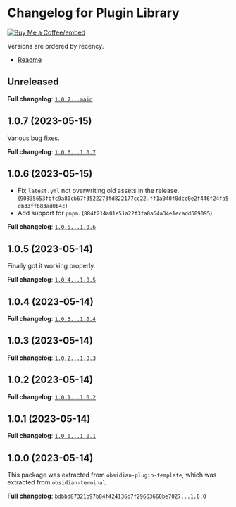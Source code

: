 # Changelog for Plugin Library

[Buy Me a Coffee]: https://buymeacoffee.com/polyipseity
[Buy Me a Coffee/embed]: https://img.buymeacoffee.com/button-api/?text=Buy%20me%20a%20coffee&emoji=&slug=polyipseity&button_colour=40DCA5&font_colour=ffffff&font_family=Lato&outline_colour=000000&coffee_colour=FFDD00
[readme]: https://github.com/polyipseity/obsidian-plugin-library/blob/main/README.md

[![Buy Me a Coffee/embed]][Buy Me a Coffee]

Versions are ordered by recency.

- [Readme]

## Unreleased

__Full changelog__: [`1.0.7...main`](https://github.com/polyipseity/obsidian-plugin-template/compare/1.0.7...main)

## 1.0.7 (2023-05-15)

Various bug fixes.

__Full changelog__: [`1.0.6...1.0.7`](https://github.com/polyipseity/obsidian-plugin-template/compare/1.0.6...1.0.7)

## 1.0.6 (2023-05-15)

- Fix `latest.yml` not overwriting old assets in the release. (`90835653fbfc9a80cb67f3522273fd822177cc22`..`ff1a040f0dcc0e2f446f24fa5db33ff683ad0b4c`)
- Add support for `pnpm`. (`884f214a01e51a22f3fa8a64a34e1ecadd689095`)

__Full changelog__: [`1.0.5...1.0.6`](https://github.com/polyipseity/obsidian-plugin-template/compare/1.0.5...1.0.6)

## 1.0.5 (2023-05-14)

Finally got it working properly.

__Full changelog__: [`1.0.4...1.0.5`](https://github.com/polyipseity/obsidian-plugin-template/compare/1.0.4...1.0.5)

## 1.0.4 (2023-05-14)

__Full changelog__: [`1.0.3...1.0.4`](https://github.com/polyipseity/obsidian-plugin-template/compare/1.0.3...1.0.4)

## 1.0.3 (2023-05-14)

__Full changelog__: [`1.0.2...1.0.3`](https://github.com/polyipseity/obsidian-plugin-template/compare/1.0.2...1.0.3)

## 1.0.2 (2023-05-14)

__Full changelog__: [`1.0.1...1.0.2`](https://github.com/polyipseity/obsidian-plugin-template/compare/1.0.1...1.0.2)

## 1.0.1 (2023-05-14)

__Full changelog__: [`1.0.0...1.0.1`](https://github.com/polyipseity/obsidian-plugin-template/compare/1.0.0...1.0.1)

## 1.0.0 (2023-05-14)

This package was extracted from `obsidian-plugin-template`, which was extracted from `obsidian-terminal`.

__Full changelog__: [`bdbbd87321b97b84f424136b7f29663660be7027...1.0.0`](https://github.com/polyipseity/obsidian-plugin-template/compare/bdbbd87321b97b84f424136b7f29663660be7027...1.0.0)
